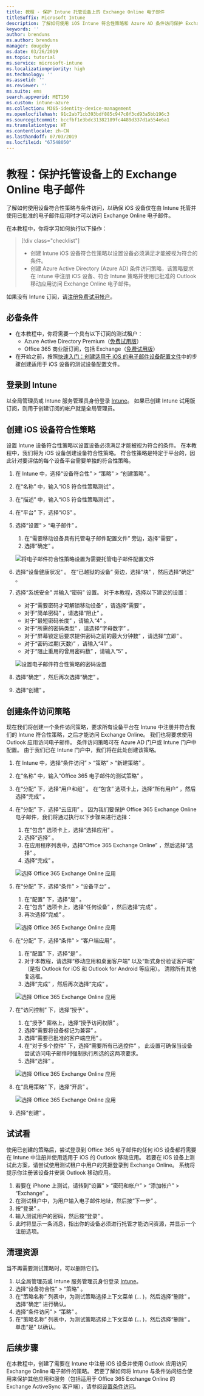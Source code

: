 ```yaml
---
title: 教程 - 保护 Intune 托管设备上的 Exchange Online 电子邮件
titleSuffix: Microsoft Intune
description: 了解如何使用 iOS Intune 符合性策略和 Azure AD 条件访问保护 Exchange Online，以要求托管设备和 Outlook 应用。
keywords: ''
author: brenduns
ms.author: brenduns
manager: dougeby
ms.date: 03/26/2019
ms.topic: tutorial
ms.service: microsoft-intune
ms.localizationpriority: high
ms.technology: ''
ms.assetid: ''
ms.reviewer: ''
ms.suite: ems
search.appverid: MET150
ms.custom: intune-azure
ms.collection: M365-identity-device-management
ms.openlocfilehash: 91c2ab71cb393bdf885c947c8f3cd93a5bb196c3
ms.sourcegitcommit: bccfbf1e3bdc31382189fc4489d337d1a554e6a1
ms.translationtype: HT
ms.contentlocale: zh-CN
ms.lasthandoff: 07/03/2019
ms.locfileid: "67548050"
---
```

# <a name="tutorial-protect-exchange-online-email-on-managed-devices"></a>教程：保护托管设备上的 Exchange Online 电子邮件
了解如何使用设备符合性策略与条件访问，以确保 iOS 设备仅在由 Intune 托管并使用已批准的电子邮件应用时才可以访问 Exchange Online 电子邮件。 

在本教程中，你将学习如何执行以下操作： 
> [!div class="checklist"]
> * 创建 Intune iOS 设备符合性策略以设置设备必须满足才能被视为符合的条件。
> * 创建 Azure Active Directory (Azure AD) 条件访问策略，该策略要求在 Intune 中注册 iOS 设备、符合 Intune 策略并使用已批准的 Outlook 移动应用访问 Exchange Online 电子邮件。

如果没有 Intune 订阅，请[注册免费试用帐户](free-trial-sign-up.md)。

## <a name="prerequisites"></a>必备条件
  - 在本教程中，你将需要一个具有以下订阅的测试租户：
    - Azure Active Directory Premium（[免费试用版](https://azure.microsoft.com/free/?WT.mc_id=A261C142F)）
    - Office 365 商业版订阅，包括 Exchange（[免费试用版](https://go.microsoft.com/fwlink/p/?LinkID=510938)）
  - 在开始之前，按照[快速入门：创建适用于 iOS 的电子邮件设备配置文件](quickstart-email-profile.md)中的步骤创建适用于 iOS 设备的测试设备配置文件。

## <a name="sign-in-to-intune"></a>登录到 Intune

以全局管理员或 Intune 服务管理员身份登录 [Intune](https://aka.ms/intuneportal)。 如果已创建 Intune 试用版订阅，则用于创建订阅的帐户就是全局管理员。

## <a name="create-the-ios-device-compliance-policy"></a>创建 iOS 设备符合性策略
设置 Intune 设备符合性策略以设置设备必须满足才能被视为符合的条件。 在本教程中，我们将为 iOS 设备创建设备符合性策略。 符合性策略是特定于平台的，因此针对要评估的每个设备平台需要单独的符合性策略。

1. 在 Intune 中，选择“设备符合性”   > “策略”   > “创建策略”  。
2. 在“名称”  中，输入“iOS 符合性策略测试”  。 
3. 在“描述”  中，输入“iOS 符合性策略测试”  。
4. 在“平台”  下，选择“iOS”  。 
5. 选择“设置”   > “电子邮件”  。 
     
    1. 在“需要移动设备具有托管电子邮件配置文件”  旁边，选择“需要”  。
    2. 选择“确定”  。

    ![将电子邮件符合性策略设置为需要托管电子邮件配置文件](media/tutorial-protect-email-on-enrolled-devices/ios-compliance-policy-email.png)
    
6. 选择“设备健康状况”  。 在“已越狱的设备”  旁边，选择“块”  ，然后选择“确定”  。
7. 选择“系统安全”  并输入“密码”  设置。 对于本教程，选择以下建议的设置：
     
    - 对于“需要密码才可解锁移动设备”  ，请选择“需要”  。
    - 对于“简单密码”  ，请选择“阻止”  。
    - 对于“最短密码长度”  ，请输入“4”  。
    - 对于“所需的密码类型”  ，请选择“字母数字”  。
    - 对于“屏幕锁定后要求提供密码之前的最大分钟数”  ，请选择“立即”  。
    - 对于“密码过期(天数)”  ，请输入“41”  。
    - 对于“阻止重用的曾用密码数”  ，请输入“5”  。
 
    ![设置电子邮件符合性策略的密码设置](media/tutorial-protect-email-on-enrolled-devices/ios-compliance-policy-system-security.png)

8. 选择“确定”  ，然后再次选择“确定”  。
9. 选择“创建”  。

## <a name="create-the-conditional-access-policy"></a>创建条件访问策略
现在我们将创建一个条件访问策略，要求所有设备平台在 Intune 中注册并符合我们的 Intune 符合性策略，之后才能访问 Exchange Online。 我们也将要求使用 Outlook 应用访问电子邮件。 条件访问策略可在 Azure AD 门户或 Intune 门户中配置。 由于我们已在 Intune 门户中，我们将在此处创建该策略。
1. 在 Intune 中，选择“条件访问”   > “策略”   > “新建策略”  。
1. 在“名称”  中，输入“Office 365 电子邮件的测试策略”  。 
3. 在“分配”  下，选择“用户和组”  。 在“包含”  选项卡上，选择“所有用户”  ，然后选择“完成”  。

4. 在“分配”  下，选择“云应用”  。 因为我们要保护 Office 365 Exchange Online 电子邮件，我们将通过执行以下步骤来进行选择：
     
    1. 在“包含”  选项卡上，选择“选择应用”  。
    2. 选择“选择”  。 
    3. 在应用程序列表中，选择“Office 365 Exchange Online”  ，然后选择“选择”  。 
    4. 选择“完成”  。
  
    ![选择 Office 365 Exchange Online 应用](media/tutorial-protect-email-on-enrolled-devices/ios-ca-policy-cloud-apps.png)

5. 在“分配”  下，选择“条件”   > “设备平台”  。
     
    1. 在“配置”  下，选择“是”  。
    2. 在“包含”  选项卡上，选择“任何设备”  ，然后选择“完成”  。 
    3. 再次选择“完成”  。
   
    ![选择 Office 365 Exchange Online 应用](media/tutorial-protect-email-on-enrolled-devices/ios-ca-policy-cloud-device-platforms.png)

6. 在“分配”  下，选择“条件”   > “客户端应用”  。
     
    1. 在“配置”  下，选择“是”  。
    2. 对于本教程，请选择“移动应用和桌面客户端”  以及“新式身份验证客户端”  （是指 Outlook for iOS 和 Outlook for Android 等应用）。 清除所有其他复选框。
    3. 选择“完成”  ，然后再次选择“完成”  。
    
    ![选择 Office 365 Exchange Online 应用](media/tutorial-protect-email-on-enrolled-devices/ios-ca-policy-client-apps.png)

7. 在“访问控制”  下，选择“授予”  。 
     
    1. 在“授予”  窗格上，选择“授予访问权限”  。
    2. 选择“需要将设备标记为兼容”  。 
    3. 选择“需要已批准的客户端应用”  。
    4. 在“对于多个控件”  下，选择“需要所有已选控件”  。 此设置可确保当设备尝试访问电子邮件时强制执行所选的这两项要求。
    5. 选择“选择”  。
     
    ![选择 Office 365 Exchange Online 应用](media/tutorial-protect-email-on-enrolled-devices/ios-ca-policy-grant-access.png)

8. 在“启用策略”  下，选择“开启”  。
     
    ![选择 Office 365 Exchange Online 应用](media/tutorial-protect-email-on-enrolled-devices/ios-ca-policy-enable-policy.png)

9. 选择“创建”  。

## <a name="try-it-out"></a>试试看
使用已创建的策略后，尝试登录到 Office 365 电子邮件的任何 iOS 设备都将需要在 Intune 中注册并使用适用于 iOS 的 Outlook 移动应用。 若要在 iOS 设备上测试此方案，请尝试使用测试租户中用户的凭据登录到 Exchange Online。 系统将提示你注册该设备并安装 Outlook 移动应用。
1. 若要在 iPhone 上测试，请转到“设置”   > “密码和帐户”   > “添加帐户”   > “Exchange”  。
2. 在测试租户中，为用户输入电子邮件地址，然后按“下一步”  。
3. 按“登录”  。
4. 输入测试用户的密码，然后按“登录”  。
5. 此时将显示一条消息，指出你的设备必须进行托管才能访问资源，并显示一个注册选项。 

## <a name="clean-up-resources"></a>清理资源
当不再需要测试策略时，可以删除它们。
1. 以全局管理员或 Intune 服务管理员身份登录 [Intune](https://aka.ms/intuneportal)。
2. 选择“设备符合性”   > “策略”  。
3. 在“策略名称”  列表中，为测试策略选择上下文菜单 (...  )，然后选择“删除”  。 选择“确定”  进行确认。
4. 选择“条件访问”   > “策略”  。
5. 在“策略名称”  列表中，为测试策略选择上下文菜单 (...  )，然后选择“删除”  。 单击“是”  以确认。

## <a name="next-steps"></a>后续步骤 
在本教程中，创建了需要在 Intune 中注册 iOS 设备并使用 Outlook 应用访问 Exchange Online 电子邮件的策略。 若要了解如何将 Intune 与条件访问结合使用来保护其他应用和服务（包括适用于 Office 365 Exchange Online 的 Exchange ActiveSync 客户端），请参阅[设置条件访问](conditional-access.md)。
